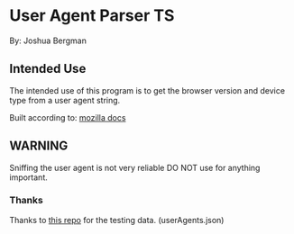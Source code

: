 # User Agent Parser TS

By: Joshua Bergman

## Intended Use

The intended use of this program is to get the browser version and device type from a user agent string.

Built according to: [mozilla docs](https://developer.mozilla.org/en-US/docs/Web/HTTP/Browser_detection_using_the_user_agent)

## WARNING

Sniffing the user agent is not very reliable DO NOT use for anything important.

### Thanks

Thanks to [this repo](https://github.com/Said-Ait-Driss/user-agents/blob/main/userAgents.json) for the testing data. (userAgents.json)
